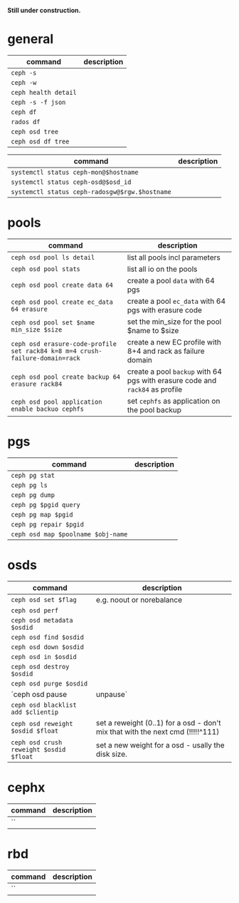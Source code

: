 **Still under construction.**

# general

| command | description |
|-|-|
| `ceph -s` ||
| `ceph -w` ||
| `ceph health detail` ||
| `ceph -s -f json` ||
| `ceph df` ||
| `rados df` ||
| `ceph osd tree` ||
| `ceph osd df tree` ||

| command | description |
|-|-|
| `systemctl status ceph-mon@$hostname` ||
| `systemctl status ceph-osd@$osd_id` ||
| `systemctl status ceph-radosgw@$rgw.$hostname` ||

# pools

| command | description |
|-|-|
| `ceph osd pool ls detail` | list all pools incl parameters |
| `ceph osd pool stats` | list all io on the pools |
| `ceph osd pool create data 64` | create a pool `data` with 64 pgs |
| `ceph osd pool create ec_data 64 erasure` | create a pool `ec_data` with 64 pgs with erasure code |
| `ceph osd pool set $name min_size $size` | set the min_size for the pool $name to $size |
| `ceph osd erasure-code-profile set rack84 k=8 m=4 crush-failure-domain=rack` | create a new EC profile with 8+4 and rack as failure domain |
| `ceph osd pool create backup 64 erasure rack84` | create a pool `backup` with 64 pgs with erasure code and `rack84` as profile |
| `ceph osd pool application enable backuo cephfs` | set `cephfs` as application on the pool backup |

# pgs

| command | description |
|-|-|
| `ceph pg stat` ||
| `ceph pg ls` ||
| `ceph pg dump` ||
| `ceph pg $pgid query` ||
| `ceph pg map $pgid` ||
| `ceph pg repair $pgid` ||
| `ceph osd map $poolname $obj-name` ||

# osds

| command | description |
|-|-|
| `ceph osd set $flag` | e.g. noout or norebalance |
| `ceph osd perf` ||
| `ceph osd metadata $osdid` ||
| `ceph osd find $osdid` ||
| `ceph osd down $osdid` ||
| `ceph osd in $osdid` ||
| `ceph osd destroy $osdid` ||
| `ceph osd purge $osdid` ||
| `ceph osd pause|unpause` ||
| `ceph osd blacklist add $clientip` ||
| `ceph osd reweight $osdid $float` | set a reweight (0..1) for a osd - don't mix that with the next cmd (!!!!!^111) |
| `ceph osd crush reweight $osdid $float` | set a new weight for a osd - usally the disk size. |

# cephx

| command | description |
|-|-|
| `` ||

# rbd

| command | description |
|-|-|
| `` ||